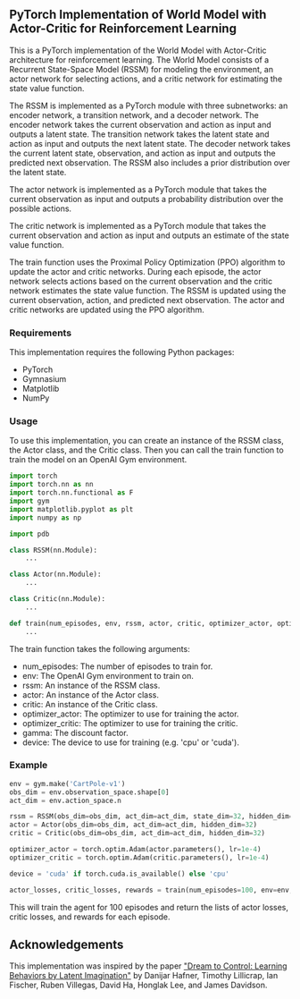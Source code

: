 ## PyTorch Implementation of World Model with Actor-Critic for Reinforcement Learning

This is a PyTorch implementation of the World Model with Actor-Critic architecture for reinforcement learning. The World Model consists of a Recurrent State-Space Model (RSSM) for modeling the environment, an actor network for selecting actions, and a critic network for estimating the state value function.

The RSSM is implemented as a PyTorch module with three subnetworks: an encoder network, a transition network, and a decoder network. The encoder network takes the current observation and action as input and outputs a latent state. The transition network takes the latent state and action as input and outputs the next latent state. The decoder network takes the current latent state, observation, and action as input and outputs the predicted next observation. The RSSM also includes a prior distribution over the latent state.

The actor network is implemented as a PyTorch module that takes the current observation as input and outputs a probability distribution over the possible actions.

The critic network is implemented as a PyTorch module that takes the current observation and action as input and outputs an estimate of the state value function.

The train function uses the Proximal Policy Optimization (PPO) algorithm to update the actor and critic networks. During each episode, the actor network selects actions based on the current observation and the critic network estimates the state value function. The RSSM is updated using the current observation, action, and predicted next observation. The actor and critic networks are updated using the PPO algorithm.

### Requirements
This implementation requires the following Python packages:
* PyTorch
* Gymnasium
* Matplotlib
* NumPy

### Usage
To use this implementation, you can create an instance of the RSSM class, the Actor class, and the Critic class. Then you can call the train function to train the model on an OpenAI Gym environment.
```python
import torch
import torch.nn as nn
import torch.nn.functional as F
import gym
import matplotlib.pyplot as plt
import numpy as np

import pdb

class RSSM(nn.Module):
    ...

class Actor(nn.Module):
    ...

class Critic(nn.Module):
    ...

def train(num_episodes, env, rssm, actor, critic, optimizer_actor, optimizer_critic, gamma, device):
    ...
```
The train function takes the following arguments:
* num_episodes: The number of episodes to train for.
* env: The OpenAI Gym environment to train on.
* rssm: An instance of the RSSM class.
* actor: An instance of the Actor class.
* critic: An instance of the Critic class.
* optimizer_actor: The optimizer to use for training the actor.
* optimizer_critic: The optimizer to use for training the critic.
* gamma: The discount factor.
* device: The device to use for training (e.g. 'cpu' or 'cuda').

### Example
```python
env = gym.make('CartPole-v1')
obs_dim = env.observation_space.shape[0]
act_dim = env.action_space.n

rssm = RSSM(obs_dim=obs_dim, act_dim=act_dim, state_dim=32, hidden_dim=64)
actor = Actor(obs_dim=obs_dim, act_dim=act_dim, hidden_dim=32)
critic = Critic(obs_dim=obs_dim, act_dim=act_dim, hidden_dim=32)

optimizer_actor = torch.optim.Adam(actor.parameters(), lr=1e-4)
optimizer_critic = torch.optim.Adam(critic.parameters(), lr=1e-4)

device = 'cuda' if torch.cuda.is_available() else 'cpu'

actor_losses, critic_losses, rewards = train(num_episodes=100, env=env, rssm=rssm, actor=actor, critic=critic, optimizer_actor=optimizer_actor, optimizer_critic=optimizer_critic, gamma=0.99, device=device)
```
This will train the agent for 100 episodes and return the lists of actor losses, critic losses, and rewards for each episode.

## Acknowledgements

This implementation was inspired by the paper ["Dream to Control: Learning Behaviors by Latent Imagination"](https://arxiv.org/abs/1912.01603) by Danijar Hafner, Timothy Lillicrap, Ian Fischer, Ruben Villegas, David Ha, Honglak Lee, and James Davidson.
